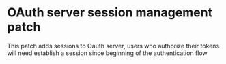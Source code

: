 # OAuth server session management patch

This patch adds sessions to Oauth server, users who authorize their tokens will need establish a session since beginning of the authentication flow

